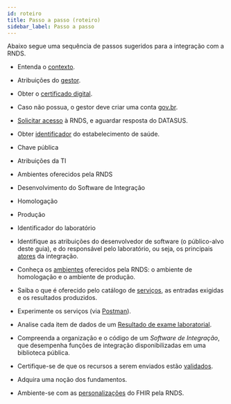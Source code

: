 ```yaml
---
id: roteiro
title: Passo a passo (roteiro)
sidebar_label: Passo a passo
---
```


Abaixo segue uma sequência de passos sugeridos para a integração com a RNDS.

- Entenda o [contexto](./contexto).
- Atribuições do [gestor](./gestor).
- Obter o [certificado digital](./certificado).
- Caso não possua, o gestor deve criar uma conta [gov.br](https://www.gov.br/pt-br/servicos/criar-sua-conta-meu-gov.br).
- [Solicitar acesso](./portal) à RNDS, e aguardar resposta do DATASUS. 
- Obter [identificador](./identificador) do estabelecimento de saúde.
- Chave pública
- Atribuições da TI
- Ambientes oferecidos pela RNDS
- Desenvolvimento do Software de Integração
- Homologação
- Produção
- Identificador do laboratório

- Identifique as atribuições do desenvolvedor de software (o público-alvo deste guia), e do responsável pelo laboratório, ou seja, os principais [atores](./atores) da integração.
- Conheça os [ambientes](./ambientes) oferecidos pela RNDS: o ambiente de homologação e o ambiente de produção.
- Saiba o que é oferecido pelo catálogo de [serviços](./servicos), as entradas exigidas e os resultados produzidos.
- Experimente os serviços (via [Postman](./postman)).
- Analise cada item de dados de um [Resultado de exame laboratorial](./resultado).
- Compreenda a organização e o código de um _Software de Integração_, que desempenha funções de integração disponibilizadas em uma biblioteca pública.
- Certifique-se de que os recursos a serem enviados estão [validados](./tools/validacao).
- Adquira uma noção dos fundamentos.
- Ambiente-se com as [personalizações](./perfis) do FHIR pela RNDS.
